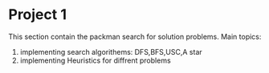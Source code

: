 # Project 1
This section contain the packman search for solution problems.
Main topics:
1. implementing search algorithems: DFS,BFS,USC,A star
2. implementing Heuristics for diffrent problems
